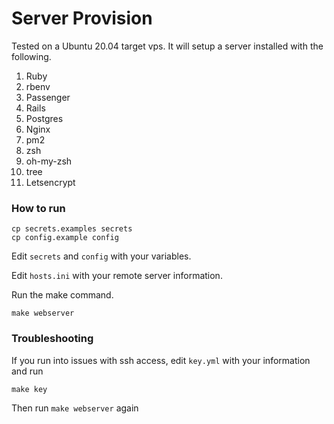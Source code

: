# Server Provision

Tested on a Ubuntu 20.04 target vps. It will setup a server installed with the following.

1. Ruby
2. rbenv
3. Passenger
4. Rails
5. Postgres
6. Nginx
7. pm2
8. zsh
9. oh-my-zsh
10. tree
11. Letsencrypt

### How to run

```
cp secrets.examples secrets
cp config.example config
```

Edit `secrets` and `config` with your variables.

Edit `hosts.ini` with your remote server information.

Run the make command.

```
make webserver
```

### Troubleshooting

If you run into issues with ssh access, edit `key.yml` with your information and run 

```
make key
```

Then run `make webserver` again

